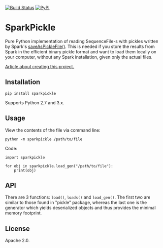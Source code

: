 [![Build Status](https://travis-ci.org/src-d/sparkpickle.svg?branch=master)](https://travis-ci.org/src-d/sparkpickle) [![PyPI](https://img.shields.io/pypi/v/sparkpickle.svg)](https://pypi.python.org/pypi/sparkpickle)

SparkPickle
===========

Pure Python implementation of reading SequenceFile-s with pickles written by
Spark's [saveAsPickleFile()](http://spark.apache.org/docs/latest/api/python/pyspark.html#pyspark.RDD.saveAsPickleFile).
This is needed if you store the results from Spark in the efficient binary pickle
format and want to load them locally on your computer, without any Spark installation,
given only the actual files.

[Article about creating this project.](https://blog.sourced.tech/post/reading_pyspark_pickles_locally)

Installation
------------
```
pip install sparkpickle
```
Supports Python 2.7 and 3.x.

Usage
-----
View the contents of the file via command line:
```
python -m sparkpickle /path/to/file
```

Code:
```
import sparkpickle

for obj in sparkpickle.load_gen("/path/to/file"):
    print(obj)
```

API
---
There are 3 functions: `load()`, `loads()` and `load_gen()`. The first two
are similar to those found in "pickle" package, whereas the last one is the
generator which yields deserialized objects and thus provides the minimal
memory footprint.

License
-------
Apache 2.0.
